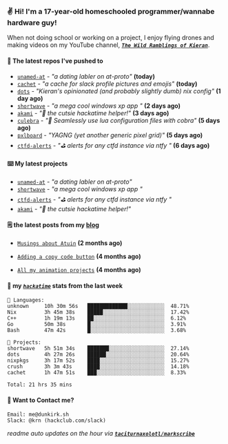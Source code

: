 ### ✌️ Hi! I'm a 17-year-old homeschooled programmer/wannabe hardware guy!

When not doing school or working on a project, I enjoy flying drones and making videos on my YouTube channel, [**_`The Wild Ramblings of Kieran`_**](https://youtube.com/@kieran.rambles).

#### 👷 The latest repos I've pushed to

- [`unamed-at`](https://github.com/taciturnaxolotl/unamed-at) - _"a dating labler on at-proto"_ **(today)**
- [`cachet`](https://github.com/taciturnaxolotl/cachet) - _"a cache for slack profile pictures and emojis"_ **(today)**
- [`dots`](https://github.com/taciturnaxolotl/dots) - _"Kieran's opinionated (and probably slightly dumb) nix config"_ **(1 day ago)**
- [`shortwave`](https://github.com/taciturnaxolotl/shortwave) - _"a mega cool windows xp app "_ **(2 days ago)**
- [`akami`](https://github.com/taciturnaxolotl/akami) - _"🌷 the cutsie hackatime helper!"_ **(3 days ago)**
- [`culebra`](https://github.com/Fuabioo/culebra) - _"🐍 Seamlessly use lua configuration files with cobra"_ **(5 days ago)**
- [`pxlboard`](https://github.com/taciturnaxolotl/pxlboard) - _"YAGNG (yet another generic pixel grid)"_ **(5 days ago)**
- [`ctfd-alerts`](https://github.com/taciturnaxolotl/ctfd-alerts) - _"⛳ alerts for any ctfd instance via ntfy "_ **(6 days ago)**

#### ⌨️ My latest projects

- [`unamed-at`](https://github.com/taciturnaxolotl/unamed-at) - _"a dating labler on at-proto"_
- [`shortwave`](https://github.com/taciturnaxolotl/shortwave) - _"a mega cool windows xp app "_
- [`ctfd-alerts`](https://github.com/taciturnaxolotl/ctfd-alerts) - _"⛳ alerts for any ctfd instance via ntfy "_
- [`akami`](https://github.com/taciturnaxolotl/akami) - _"🌷 the cutsie hackatime helper!"_

#### 🗒️ the latest posts from my [blog](https://dunkirk.sh)

- [`Musings about Atuin`](https://dunkirk.sh/blog/atuin/) **(2 months ago)**

- [`Adding a copy code button`](https://dunkirk.sh/blog/adding-a-copy-button/) **(4 months ago)**

- [`All my animation projects`](https://dunkirk.sh/blog/my-animations/) **(4 months ago)**



#### 📡 my [_`hackatime`_](https://waka.hackclub.com) stats from the last week

```text
💾 Languages:
unknown     10h 30m 56s   █████████████░░░░░░░░░░░░  48.71%
Nix         3h 45m 38s    █████░░░░░░░░░░░░░░░░░░░░  17.42%
C++         1h 19m 13s    ██░░░░░░░░░░░░░░░░░░░░░░░  6.12%
Go          50m 38s       █░░░░░░░░░░░░░░░░░░░░░░░░  3.91%
Bash        47m 42s       █░░░░░░░░░░░░░░░░░░░░░░░░  3.68%

💼 Projects:
shortwave   5h 51m 34s    ███████░░░░░░░░░░░░░░░░░░  27.14%
dots        4h 27m 26s    ██████░░░░░░░░░░░░░░░░░░░  20.64%
nixpkgs     3h 17m 52s    ████░░░░░░░░░░░░░░░░░░░░░  15.27%
crush       3h 3m 43s     ████░░░░░░░░░░░░░░░░░░░░░  14.18%
cachet      1h 47m 51s    ███░░░░░░░░░░░░░░░░░░░░░░  8.33%

Total: 21 hrs 35 mins
```

#### 📮 Want to Contact me?

```text
Email: me@dunkirk.sh
Slack: @krn (hackclub.com/slack)
```

_readme auto updates on the hour via [**`taciturnaxolotl/markscribe`**](https://github.com/taciturnaxolotl/markscribe)_
